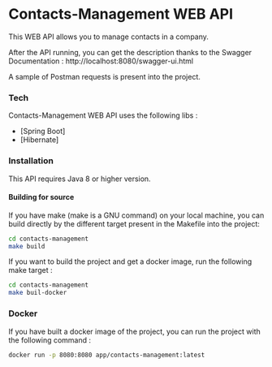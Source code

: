 # Contacts-Management WEB API

This WEB API allows you to manage contacts in a company.

After the API running, you can get the description thanks to the Swagger Documentation : http://localhost:8080/swagger-ui.html

A sample of Postman requests is present into the project.

### Tech

Contacts-Management WEB API uses the following libs :

* [Spring Boot] 
* [Hibernate]

### Installation

This API requires Java 8 or higher version.

#### Building for source

If you have make (make is a GNU command) on your local machine, you can build directly by the different target present in the Makefile into the project:

```sh
cd contacts-management
make build
```

If you want to build the project and get a docker image, run the following make target :

```sh
cd contacts-management
make buil-docker
```

### Docker

If you have built a docker image of the project, you can run the project with the following command :

```sh
docker run -p 8080:8080 app/contacts-management:latest
```